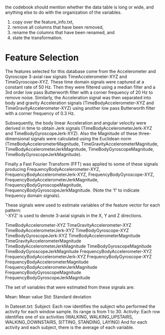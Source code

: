 the codebook should mention whether the data table is long or wide, and anything else to do with the organization of the variables.

 1) copy over the feature_info.txt, 
2) remove all columns that have been removed, 
3) rename the columns that have been renamed, and 
4) state the transformation. 

Feature Selection 
=================

The features selected for this database come from the Accelerometer and Gyroscope 3-axial raw signals TimeAccelerometer-XYZ and TimeGyroscope-XYZ. These time domain signals were captured at a constant rate of 50 Hz. Then they were filtered using a median filter and a 3rd order low pass Butterworth filter with a corner frequency of 20 Hz to remove noise. Similarly, the Acceleration signal was then separated into body and gravity Acceleration signals (TimeBodyAccelerometer-XYZ and TimeGravityAccelerometer-XYZ) using another low pass Butterworth filter with a corner frequency of 0.3 Hz. 

Subsequently, the body linear Acceleration and angular velocity were derived in time to obtain Jerk signals (TimeBodyAccelerometerJerk-XYZ and TimeBodyGyroscopeJerk-XYZ). Also the Magnitude of these three-dimensional signals were calculated using the Euclidean norm (TimeBodyAccelerometerMagnitude, TimeGravityAccelerometerMagnitude, TimeBodyAccelerometerJerkMagnitude, TimeBodyGyroscopeMagnitude, TimeBodyGyroscopeJerkMagnitude). 

Finally a Fast Fourier Transform (FFT) was applied to some of these signals producing FrequencyBodyAccelerometer-XYZ, FrequencyBodyAccelerometerJerk-XYZ, FrequencyBodyGyroscope-XYZ, FrequencyBodyAccelerometerJerkMagnitude, FrequencyBodyGyroscopeMagnitude, FrequencyBodyGyroscopeJerkMagnitude. (Note the 'f' to indicate frequency domain signals). 

These signals were used to estimate variables of the feature vector for each pattern:  
'-XYZ' is used to denote 3-axial signals in the X, Y and Z directions.

TimeBodyAccelerometer-XYZ
TimeGravityAccelerometer-XYZ
TimeBodyAccelerometerJerk-XYZ
TimeBodyGyroscope-XYZ
TimeBodyGyroscopeJerk-XYZ
TimeBodyAccelerometerMagnitude
TimeGravityAccelerometerMagnitude
TimeBodyAccelerometerJerkMagnitude
TimeBodyGyroscopeMagnitude
TimeBodyGyroscopeJerkMagnitude
FrequencyBodyAccelerometer-XYZ
FrequencyBodyAccelerometerJerk-XYZ
FrequencyBodyGyroscope-XYZ
FrequencyBodyAccelerometerMagnitude
FrequencyBodyAccelerometerJerkMagnitude
FrequencyBodyGyroscopeMagnitude
FrequencyBodyGyroscopeJerkMagnitude

The set of variables that were estimated from these signals are: 

Mean: Mean value
Std: Standard deviation

In Dateset.txt: 
Subject: Each row identifies the subject who performed the activity for each window sample. Its range is from 1 to 30.
Activity: Each row identifies one of six activities (WALKING, WALKING_UPSTAIRS, WALKING_DOWNSTAIRS, SITTING, STANDING, LAYING) 
And for each activity and each subject, there is the average of each variable.